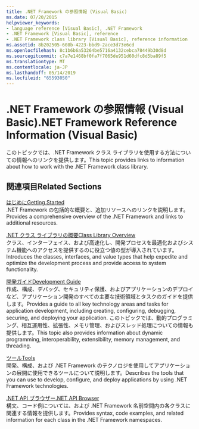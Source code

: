 ```yaml
---
title: .NET Framework の参照情報 (Visual Basic)
ms.date: 07/20/2015
helpviewer_keywords:
- language reference [Visual Basic], .NET Framework
- .NET Framework [Visual Basic], reference
- .NET Framework class library [Visual Basic], reference information
ms.assetid: 8b202505-608b-4223-bbd9-2ace3d73e6cd
ms.openlocfilehash: 8c1b6b6a53264be5716a4132cebca78449b30d8d
ms.sourcegitcommit: c7a7e1468bf0fa7f7065de951d60dfc8d5ba89f5
ms.translationtype: MT
ms.contentlocale: ja-JP
ms.lasthandoff: 05/14/2019
ms.locfileid: "65593050"
---
```

# <a name="net-framework-reference-information-visual-basic"></a><span data-ttu-id="5a1ac-102">.NET Framework の参照情報 (Visual Basic)</span><span class="sxs-lookup"><span data-stu-id="5a1ac-102">.NET Framework Reference Information (Visual Basic)</span></span>
<span data-ttu-id="5a1ac-103">このトピックでは、.NET Framework クラス ライブラリを使用する方法についての情報へのリンクを提供します。</span><span class="sxs-lookup"><span data-stu-id="5a1ac-103">This topic provides links to information about how to work with the .NET Framework class library.</span></span>  
  
## <a name="related-sections"></a><span data-ttu-id="5a1ac-104">関連項目</span><span class="sxs-lookup"><span data-stu-id="5a1ac-104">Related Sections</span></span>  
 [<span data-ttu-id="5a1ac-105">はじめに</span><span class="sxs-lookup"><span data-stu-id="5a1ac-105">Getting Started</span></span>](../../framework/get-started/index.md)  
 <span data-ttu-id="5a1ac-106">.NET Framework の包括的な概要と、追加リソースへのリンクを説明します。</span><span class="sxs-lookup"><span data-stu-id="5a1ac-106">Provides a comprehensive overview of the .NET Framework and links to additional resources.</span></span>  
  
 [<span data-ttu-id="5a1ac-107">.NET クラス ライブラリの概要</span><span class="sxs-lookup"><span data-stu-id="5a1ac-107">Class Library Overview</span></span>](../../standard/class-library-overview.md)  
 <span data-ttu-id="5a1ac-108">クラス、インターフェイス、および高速化し、開発プロセスを最適化およびシステム機能へのアクセスを提供するのに役立つ値の型が導入されています。</span><span class="sxs-lookup"><span data-stu-id="5a1ac-108">Introduces the classes, interfaces, and value types that help expedite and optimize the development process and provide access to system functionality.</span></span>  
  
 [<span data-ttu-id="5a1ac-109">開発ガイド</span><span class="sxs-lookup"><span data-stu-id="5a1ac-109">Development Guide</span></span>](../../framework/development-guide.md)  
 <span data-ttu-id="5a1ac-110">作成、構成、デバッグ、セキュリティ保護、およびアプリケーションのデプロイなど、アプリケーション開発のすべての主要な技術領域とタスクのガイドを提供します。</span><span class="sxs-lookup"><span data-stu-id="5a1ac-110">Provides a guide to all key technology areas and tasks for application development, including creating, configuring, debugging, securing, and deploying your application.</span></span> <span data-ttu-id="5a1ac-111">このトピックでは、動的プログラミング、相互運用性、拡張性、メモリ管理、およびスレッド処理についての情報も提供します。</span><span class="sxs-lookup"><span data-stu-id="5a1ac-111">This topic also provides information about dynamic programming, interoperability, extensibility, memory management, and threading.</span></span>  
  
 [<span data-ttu-id="5a1ac-112">ツール</span><span class="sxs-lookup"><span data-stu-id="5a1ac-112">Tools</span></span>](../../framework/tools/index.md)  
 <span data-ttu-id="5a1ac-113">開発、構成、および .NET Framework のテクノロジを使用してアプリケーションの展開に使用できるツールについて説明します。</span><span class="sxs-lookup"><span data-stu-id="5a1ac-113">Describes the tools that you can use to develop, configure, and deploy applications by using .NET Framework technologies.</span></span>  
  
 [<span data-ttu-id="5a1ac-114">.NET API ブラウザー</span><span class="sxs-lookup"><span data-stu-id="5a1ac-114">.NET API Browser</span></span>](../../../api/index.md)  
 <span data-ttu-id="5a1ac-115">構文、コード例については、および .NET Framework 名前空間内の各クラスに関連する情報を提供します。</span><span class="sxs-lookup"><span data-stu-id="5a1ac-115">Provides syntax, code examples, and related information for each class in the .NET Framework namespaces.</span></span>
